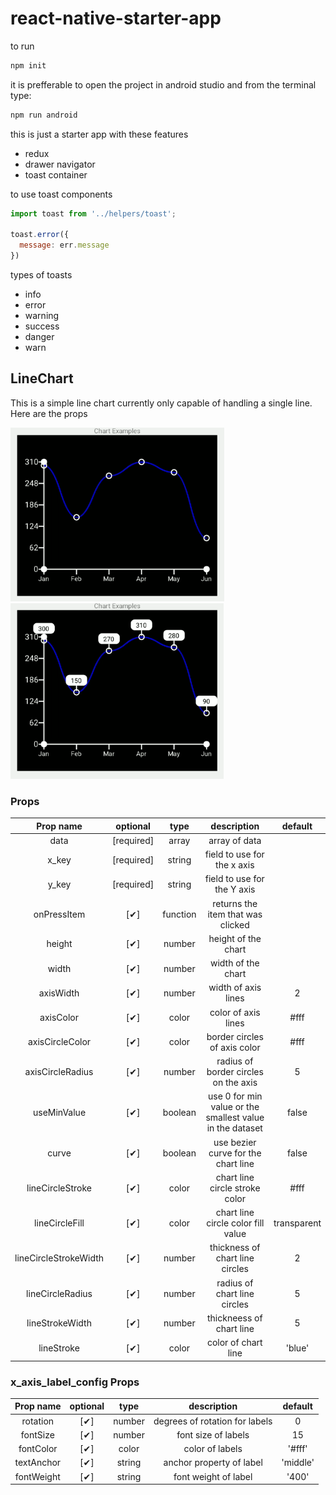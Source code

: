 # react-native-starter-app

to run

```js
npm init
```

it is prefferable to open the project in android studio and from the terminal type:

```js
npm run android
```

this is just a starter app with these features

- redux
- drawer navigator
- toast container

to use toast components

```js
import toast from '../helpers/toast';

toast.error({
  message: err.message
})
```

types of toasts

- info
- error
- warning
- success
- danger
- warn

## LineChart

This is a simple line chart currently only capable of handling a single line. Here are the props

![Line Chart](images/line_chart_02.png)
![Line Chart](images/line_chart_03.png)

### Props

|    Prop name | optional | type | description | default |
| :----------: | :------: | :--: | :---------: | :---: |
| data         | [required] | array | array of data |
| x_key         | [required] | string | field to use for the x axis |
| y_key         | [required] | string | field to use for the Y axis |
| onPressItem   | [✔] | function | returns the item that was clicked |
|height | [✔] | number | height of the chart |
|width | [✔] | number | width of the chart |
|axisWidth | [✔] | number | width of axis lines | 2 |
|axisColor | [✔] | color | color of axis lines | #fff |
|axisCircleColor | [✔] | color | border circles of axis color | #fff |
|axisCircleRadius | [✔] | number | radius of border circles on the axis | 5 |
|useMinValue | [✔] | boolean | use 0 for min value or the smallest value in the dataset | false |
|curve | [✔] | boolean | use bezier curve for the chart line | false |
|lineCircleStroke | [✔] | color | chart line circle stroke color | #fff |
|lineCircleFill | [✔] | color | chart line circle color fill value | transparent |
|lineCircleStrokeWidth | [✔] | number | thickness of chart line circles | 2 |
|lineCircleRadius | [✔] | number | radius of chart line circles | 5 |
|lineStrokeWidth | [✔] | number | thickneess of chart line | 5 |
|lineStroke | [✔] | color | color of chart line | 'blue' |

### x_axis_label_config Props

|    Prop name | optional | type | description | default |
| :----------: | :------: | :--: | :---------: | :---: |
|rotation |  [✔] | number | degrees of rotation for labels | 0 |
|fontSize |  [✔] | number | font size of labels | 15 |
|fontColor |  [✔] | color | color of labels | '#fff' |
|textAnchor |  [✔] | string | anchor property of label | 'middle' |
|fontWeight |  [✔] | string | font weight of label | '400' |